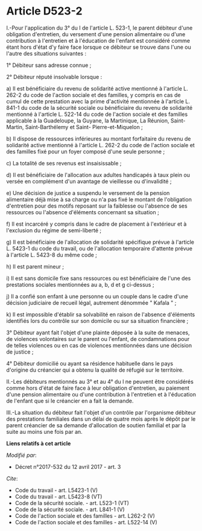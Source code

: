 # Article D523-2

I.-Pour l'application du 3° du I de l'article L. 523-1, le parent débiteur d'une obligation d'entretien, du versement d'une
pension alimentaire ou d'une contribution à l'entretien et à l'éducation de l'enfant est considéré comme étant hors d'état
d'y faire face lorsque ce débiteur se trouve dans l'une ou l'autre des situations suivantes : 

1° Débiteur sans adresse connue ; 

2° Débiteur réputé insolvable lorsque : 

a) Il est bénéficiaire du revenu de solidarité active mentionné à l'article L. 262-2 du code de l'action sociale et des
familles, y compris en cas de cumul de cette prestation avec la prime d'activité mentionnée à l'article L. 841-1 du code de
la sécurité sociale ou bénéficiaire du revenu de solidarité mentionné à l'article L. 522-14 du code de l'action sociale et
des familles applicable à la Guadeloupe, la Guyane, la Martinique, La Réunion, Saint-Martin, Saint-Barthélemy et Saint-
Pierre-et-Miquelon ; 

b) Il dispose de ressources inférieures au montant forfaitaire du revenu de solidarité active mentionné à l'article L. 262-2
du code de l'action sociale et des familles fixé pour un foyer composé d'une seule personne ; 

c) La totalité de ses revenus est insaisissable ; 

d) Il est bénéficiaire de l'allocation aux adultes handicapés à taux plein ou versée en complément d'un avantage de
vieillesse ou d'invalidité ; 

e) Une décision de justice a suspendu le versement de la pension alimentaire déjà mise à sa charge ou n'a pas fixé le montant
de l'obligation d'entretien pour des motifs reposant sur la faiblesse ou l'absence de ses ressources ou l'absence d'éléments
concernant sa situation ; 

f) Il est incarcéré y compris dans le cadre de placement à l'extérieur et à l'exclusion du régime de semi-liberté ; 

g) Il est bénéficiaire de l'allocation de solidarité spécifique prévue à l'article L. 5423-1 du code du travail, ou de
l'allocation temporaire d'attente prévue à l'article L. 5423-8 du même code ; 

h) Il est parent mineur ; 

i) Il est sans domicile fixe sans ressources ou est bénéficiaire de l'une des prestations sociales mentionnées au a, b, d et
g ci-dessus ; 

j) Il a confié son enfant à une personne ou un couple dans le cadre d'une décision judiciaire de recueil légal, autrement
dénommée " Kafala " ; 

k) Il est impossible d'établir sa solvabilité en raison de l'absence d'éléments identifiés lors du contrôle sur son domicile
ou sur sa situation financière ; 

3° Débiteur ayant fait l'objet d'une plainte déposée à la suite de menaces, de violences volontaires sur le parent ou
l'enfant, de condamnations pour de telles violences ou en cas de violences mentionnées dans une décision de justice ; 

4° Débiteur domicilié ou ayant sa résidence habituelle dans le pays d'origine du créancier qui a obtenu la qualité de réfugié
sur le territoire. 

II.-Les débiteurs mentionnés au 3° et au 4° du I ne peuvent être considérés comme hors d'état de faire face à leur obligation
d'entretien, au paiement d'une pension alimentaire ou d'une contribution à l'entretien et à l'éducation de l'enfant que si le
créancier en a fait la demande. 

III.-La situation du débiteur fait l'objet d'un contrôle par l'organisme débiteur des prestations familiales dans un délai de
quatre mois après le dépôt par le parent créancier de sa demande d'allocation de soutien familial et par la suite au moins
une fois par an.

**Liens relatifs à cet article**

_Modifié par_:

  - Décret n°2017-532 du 12 avril 2017 - art. 3

_Cite_:

  - Code du travail - art. L5423-1 (V)
  - Code du travail - art. L5423-8 (VT)
  - Code de la sécurité sociale. - art. L523-1 (VT)
  - Code de la sécurité sociale. - art. L841-1 (V)
  - Code de l'action sociale et des familles - art. L262-2 (V)
  - Code de l'action sociale et des familles - art. L522-14 (V)
